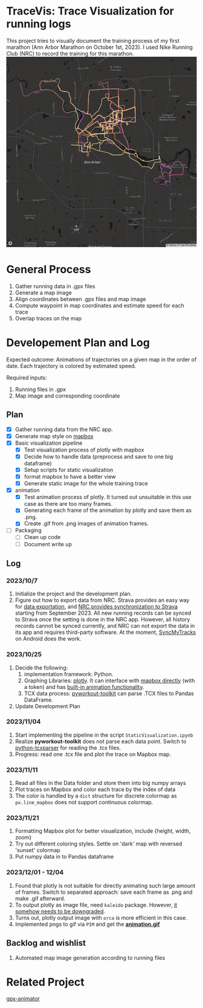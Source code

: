 # TraceVis: Trace Visualization for running logs

This project tries to visually document the training process of my first marathon (Ann Arbor Marathon on October 1st, 2023). I used Nike Running Club (NRC) to record the training for this marathon. 
![Snapshot of 20231111](/Image/Static_20231121.png)

# General Process
1. Gather running data in .gpx files
2. Generate a map image
3. Align coordinates between .gpx files and map image
4. Compute waypoint in map coordinates and estimate speed for each trace
5. Overlap traces on the map

# Developement Plan and Log
Expected outcome:
Animations of trajectories on a given map in the order of date. Each trajectory is colored by estimated speed.

Required inputs:
1. Running files in .gpx
2. Map image and corresponding coordinate

## Plan
- [x] Gather running data from the NRC app. 
- [x] Generate map style on [mapbox](https://www.mapbox.com/)
- [x] Basic visualization pipeline
  - [x] Test visualization process of plotly with mapbox
  - [x] Decide how to handle data (preprocess and save to one big dataframe)
  - [x] Setup scripts for static visualization 
  - [x] format mapbox to have a better view
  - [x] Generate static image for the whole training trace
- [x] animation
  - [x] Test animation process of plotly. It turned out unsuitable in this use case as there are too many frames. 
  - [x] Generating each frame of the animation by plotly and save them as .png.
  - [x] Create .gif from .png images of animation frames. 
- [ ] Packaging
  - [ ] Clean up code
  - [ ] Document write up

## Log
### 2023/10/7
1. Initialize the project and the development plan.
2. Figure out how to export data from NRC. Strava provides an easy way for [data exportation]([url](https://support.strava.com/hc/en-us/articles/216918437-Exporting-your-Data-and-Bulk-Export#h_01GG58HC4F1BGQ9PQZZVANN6WF)), and [NRC provides synchronization to Strava](https://press.strava.com/articles/strava-launches-nike-run-club-and-nike-training-club-integration-available#:~:text=NRC%20and%20NTC%20are%20the,coaching%2C%20inspiration%2C%20and%20community.) starting from September 2023. All new running records can be synced to Strava once the setting is done in the NRC app. However, all history records cannot be synced currently, and NRC can not export the data in its app and requires third-party software. At the moment, [SyncMyTracks](https://play.google.com/store/apps/details?id=com.syncmytracks&hl=en_US&gl=US) on Android does the work.

### 2023/10/25
1. Decide the following:
   1. implementation framework: Python.
   2. Graphing Libraries: [plotly](https://plotly.com/python/). It can interface with [mapbox directly](https://plotly.com/python/scattermapbox/) (with a token) and has [built-in animation functionality](https://plotly.com/python/animations/).
   3. TCX data process: [pyworkout-toolkit](https://github.com/triskadecaepyon/pyworkout-toolkit) can parse .TCX files to Pandas DataFrame.
2. Update Development Plan

### 2023/11/04
1. Start implementing the pipeline in the script `StaticVisualization.ipynb`
2. Realize **pyworkout-toolkit** does not parse each data point. Switch to [python-tcxparser](https://github.com/vkurup/python-tcxparser) for reading the .tcx files. 
3. Progress: read one .tcx file and plot the trace on Mapbox map. 

### 2023/11/11
1. Read all files in the Data folder and store them into big numpy arrays
2. Plot traces on Mapbox and color each trace by the index of data
3. The color is handled by a `dict` structure for discrete colormap as `px.line_mapbox` does not support continuous colormap.

### 2023/11/21
1. Formatting Mapbox plot for better visualization, include {height, width, zoom}
2. Try out different coloring styles. Settle on 'dark' map with reversed 'sunset' colormap
3. Put numpy data in to Pandas dataframe

### 2023/12/01 - 12/04
1. Found that plotly is not suitable for directly animating such large amount of frames. Switch to separated approach: save each frame as .png and make .gif afterward.
2. To output plotly as image file, need `kaleido` package. However, [it somehow needs to be downgraded](https://stackoverflow.com/a/72614865/13624201).
3. Turns out, plotly output image with `orca` is more efficient in this case. 
4. Implemented pngs to gif via `PIM` and get the [**animation.gif**](/Image/animation.gif)

## Backlog and wishlist
1. Automated map image generation according to running files


# Related Project
[gpx-animator](https://github.com/gpx-animator/gpx-animator)
